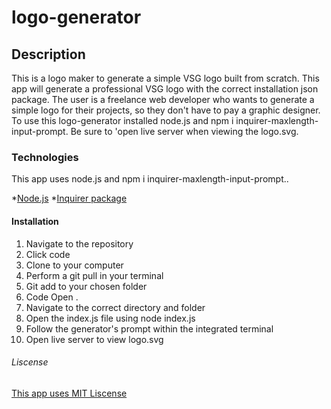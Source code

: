 # logo-generator

## Description
This is a logo maker to generate a simple VSG logo built from scratch. 
This app will generate a professional VSG logo with the correct installation json package. The user is a freelance web developer who wants to generate a simple logo for their projects, so they don't have to pay a graphic designer. To use this logo-generator installed node.js and npm i inquirer-maxlength-input-prompt. Be sure to 'open live server when viewing the logo.svg. 

### Technologies 
This app uses node.js and npm i inquirer-maxlength-input-prompt..

*[Node.js](https://nodejs.org/en)
*[Inquirer package](https://www.npmjs.com/package/inquirer-maxlength-input-prompt)

#### Installation 
1. Navigate to the repository
2. Click code
3. Clone to your computer
4. Perform a git pull in your terminal
5. Git add to your chosen folder
6. Code Open .
7. Navigate to the correct directory and folder
8. Open the index.js file using node index.js
9. Follow the generator's prompt within the integrated terminal 
10. Open live server to view logo.svg

###### Liscense 

[This app uses MIT Liscense](https://opensource.org/license/mit/)